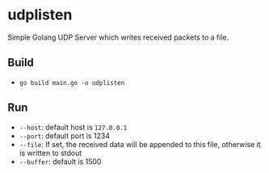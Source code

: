 # udplisten

Simple Golang UDP Server which writes received packets to a file.

## Build
* `go build main.go -o udplisten`

## Run
* `--host`: default host is `127.0.0.1`
* `--port`: default port is 1234
* `--file`: If set, the received data will be appended to this file, otherwise it is written to stdout
* `--buffer`: default is 1500

